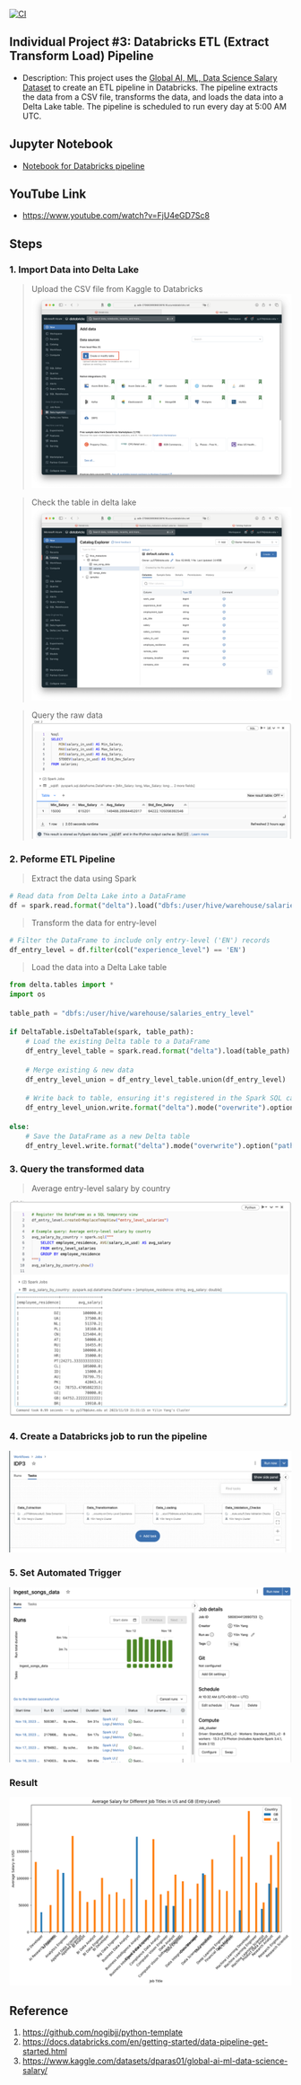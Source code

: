 [![CI](https://github.com/nogibjj/python-template/actions/workflows/cicd.yml/badge.svg)](https://github.com/nogibjj/python-template/actions/workflows/cicd.yml)
## Individual Project #3: Databricks ETL (Extract Transform Load) Pipeline
- Description:
This project uses the [Global AI, ML, Data Science Salary Dataset](https://www.kaggle.com/datasets/dparas01/global-ai-ml-data-science-salary/) to create an ETL pipeline in Databricks. The pipeline extracts the data from a CSV file, transforms the data, and loads the data into a Delta Lake table. The pipeline is scheduled to run every day at 5:00 AM UTC.

## Jupyter Notebook
- [Notebook for Databricks pipeline](https://github.com/nogibjj/Individual-Project3-Yilin/blob/main/Explore%20hive_metastore.default.salaries.ipynb)

## YouTube Link
- https://www.youtube.com/watch?v=FjU4eGD7Sc8
## Steps
### 1. Import Data into Delta Lake
> Upload the CSV file from Kaggle to Databricks
![](Results/ImportData.png)

> Check the table in delta lake
![](Results/warehouse.png)

> Query the raw data
![](Results/raw_data.png)

### 2. Peforme ETL Pipeline
> Extract the data using Spark
```python
# Read data from Delta Lake into a DataFrame
df = spark.read.format("delta").load("dbfs:/user/hive/warehouse/salaries")
```

> Transform the data for entry-level
```python
# Filter the DataFrame to include only entry-level ('EN') records
df_entry_level = df.filter(col("experience_level") == 'EN')
```

> Load the data into a Delta Lake table
```python
from delta.tables import *
import os

table_path = "dbfs:/user/hive/warehouse/salaries_entry_level"

if DeltaTable.isDeltaTable(spark, table_path):
    # Load the existing Delta table to a DataFrame
    df_entry_level_table = spark.read.format("delta").load(table_path)

    # Merge existing & new data
    df_entry_level_union = df_entry_level_table.union(df_entry_level)

    # Write back to table, ensuring it's registered in the Spark SQL catalog
    df_entry_level_union.write.format("delta").mode("overwrite").option("path", table_path).saveAsTable("salaries_entry_level")

else:
    # Save the DataFrame as a new Delta table
    df_entry_level.write.format("delta").mode("overwrite").option("path", table_path).saveAsTable("salaries_entry_level")
```
### 3. Query the transformed data

> Average entry-level salary by country

![](Results/query.png)

### 4. Create a Databricks job to run the pipeline
![](Results/pipeline.png)

### 5. Set Automated Trigger
![](Results/trigger.png)

### Result

![](Results/dv.png)

## Reference

1. https://github.com/nogibjj/python-template
2. https://docs.databricks.com/en/getting-started/data-pipeline-get-started.html
3. https://www.kaggle.com/datasets/dparas01/global-ai-ml-data-science-salary/